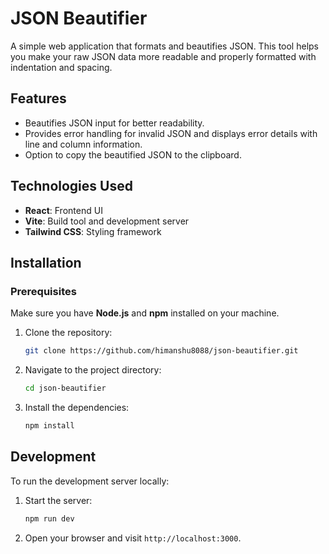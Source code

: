 # JSON Beautifier

A simple web application that formats and beautifies JSON. This tool helps you make your raw JSON data more readable and properly formatted with indentation and spacing.

## Features
- Beautifies JSON input for better readability.
- Provides error handling for invalid JSON and displays error details with line and column information.
- Option to copy the beautified JSON to the clipboard.

## Technologies Used
- **React**: Frontend UI
- **Vite**: Build tool and development server
- **Tailwind CSS**: Styling framework

## Installation

### Prerequisites
Make sure you have **Node.js** and **npm** installed on your machine.

1. Clone the repository:
    ```bash
    git clone https://github.com/himanshu8088/json-beautifier.git
    ```

2. Navigate to the project directory:
    ```bash
    cd json-beautifier
    ```

3. Install the dependencies:
    ```bash
    npm install
    ```

## Development

To run the development server locally:

1. Start the server:
    ```bash
    npm run dev
    ```

2. Open your browser and visit `http://localhost:3000`.